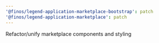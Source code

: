 ```yaml
---
'@finos/legend-application-marketplace-bootstrap': patch
'@finos/legend-application-marketplace': patch
---
```


Refactor/unify marketplace components and styling
